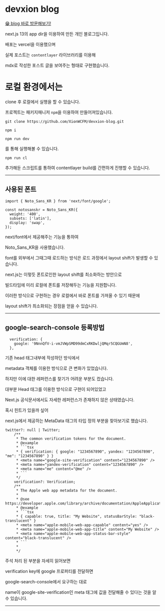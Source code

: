 # devxion blog

[😁 blog 바로 방문해보기!](https://devxion-blog.vercel.app)

next.js 13의 app dir을 이용하여 만든 개인 블로그입니다.

배포는 vercel을 이용했으며

실제 포스트는 `contentlayer` 라이브러리를 이용해

mdx로 작성한 포스트 글을 보여주는 형태로 구현했습니다.

# 로컬 환경에서는

clone 후 로컬에서 실행을 할 수 있습니다.

프로젝트는 패키지매니저 `npm`을 이용하여 만들어져있습니다.

```
git clone https://github.com/XionWCFM/devxion-blog.git
```

```
npm i
```

```
npm run dev
```

를 통해 실행해볼 수 있습니다.

```
npm run cl
```

추가해둔 스크립트를 통하여 contentlayer build를 간편하게 진행할 수 있습니다.

---

## 사용된 폰트

```tsx
import { Noto_Sans_KR } from 'next/font/google';

const notosanskr = Noto_Sans_KR({
  weight: '400',
  subsets: ['latin'],
  display: 'swap',
});
```

next/font에서 제공해주는 기능을 통하여

Noto_Sans_KR을 사용했습니다.

font를 외부에서 그때그때 로드하는 방식은 로드 과정에서 layout shift가 발생할 수 있습니다.

next.js는 이렇듯 폰트로인한 layout shift를 최소화하는 방안으로

빌드타임에 미리 로컬에 폰트를 저장해두는 기능을 지원합니다.

이러한 방식으로 구현하는 경우 로컬에서 바로 폰트를 가져올 수 있기 때문에

layout shift가 최소화되는 장점을 얻을 수 있습니다.

---

## google-search-console 등록방법

```tsx
  verification: {
    google: '9NnnQfV-i-vmJVWpSMD99dmCxRKDwljQMqr5CQGUmN8',
  },
```

기존 head 태그내부에 작성하던 방식에서

metadata 객체를 이용한 방식으로 큰 변화가 있었습니다.

하지만 이에 대한 레퍼런스를 찾기가 어려운 부분도 컸습니다.

대부분 Head 태그를 이용한 방식으로 구현이 되어있었고

Next.js 공식문서에서도 자세한 레퍼런스가 존재하지 않은 상태였습니다.

혹시 힌트가 있을까 싶어

next.js에서 제공하는 MetaData 태그의 타입 정의 부분을 찾아보기로 했습니다.

````tsx
twitter?: null | Twitter;
    /**
     * The common verification tokens for the document.
     * @example
     * ```tsx
     * { verification: { google: "1234567890", yandex: "1234567890", "me": "1234567890" } }
     * <meta name="google-site-verification" content="1234567890" />
     * <meta name="yandex-verification" content="1234567890" />
     * <meta name="me" content="@me" />
     * ```
     */
    verification?: Verification;
    /**
     * The Apple web app metadata for the document.
     *
     * @see https://developer.apple.com/library/archive/documentation/AppleApplications/Reference/SafariHTMLRef/Articles/MetaTags.html
     * @example
     * ```tsx
     * { capable: true, title: "My Website", statusBarStyle: "black-translucent" }
     * <meta name="apple-mobile-web-app-capable" content="yes" />
     * <meta name="apple-mobile-web-app-title" content="My Website" />
     * <meta name="apple-mobile-web-app-status-bar-style" content="black-translucent" />
     * ```
     *
     */
````

주석 처리 된 부분을 자세히 읽어보면

verification key에 google 프로퍼티를 전달하면

google-search-console에서 요구하는 대로

name이 google-site-verification인 meta 태그에 값을 전달해줄 수 있다는 것을 알 수 있습니다.

---
